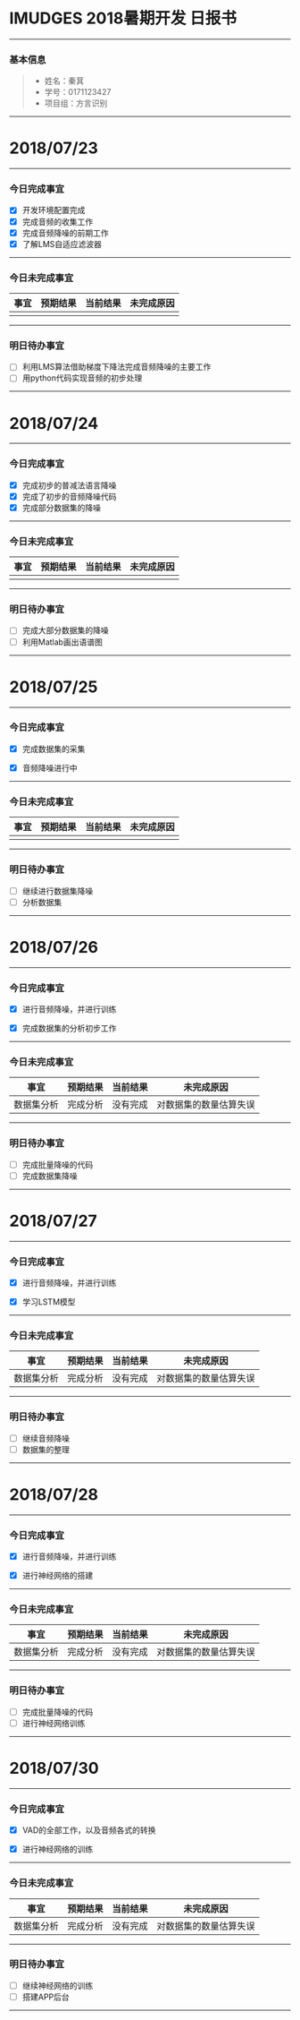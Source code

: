 # IMUDGES 2018暑期开发 日报书
-------


### 基本信息
> * 姓名：秦萁
> * 学号：0171123427
> * 项目组：方言识别

-------


# 2018/07/23

-------

### 今日完成事宜
- [x]  开发环境配置完成
- [x]  完成音频的收集工作
- [x]  完成音频降噪的前期工作
- [x]  了解LMS自适应滤波器

-----
### 今日未完成事宜


| 事宜     |预期结果| 当前结果  | 未完成原因   | 
| --------   | -----:  | -----:  | :----:  |
|    |   |   |   |


------
### 明日待办事宜
- [ ] 利用LMS算法借助梯度下降法完成音频降噪的主要工作
- [ ] 用python代码实现音频的初步处理
-------


# 2018/07/24

-------

### 今日完成事宜
- [x]  完成初步的普减法语言降噪
- [x]  完成了初步的音频降噪代码
- [x]  完成部分数据集的降噪

-----
### 今日未完成事宜


| 事宜     |预期结果| 当前结果  | 未完成原因   | 
| --------   | -----:  | -----:  | :----:  |
|    |   |   |   |


------
### 明日待办事宜
- [ ] 完成大部分数据集的降噪
- [ ] 利用Matlab画出语谱图
-------

# 2018/07/25

-------

### 今日完成事宜
- [x]  完成数据集的采集
- [x]  音频降噪进行中


-----
### 今日未完成事宜


| 事宜     |预期结果| 当前结果  | 未完成原因   | 
| --------   | -----:  | -----:  | :----:  |
|    |   |   |   |


------
### 明日待办事宜
- [ ] 继续进行数据集降噪
- [ ] 分析数据集
-------

# 2018/07/26

-------

### 今日完成事宜
- [x]  进行音频降噪，并进行训练
- [x]  完成数据集的分析初步工作


-----
### 今日未完成事宜


| 事宜     |预期结果| 当前结果  | 未完成原因   | 
| --------   | -----:  | -----:  | :----:  |
| 数据集分析   | 完成分析  | 没有完成  |  对数据集的数量估算失误 |


------
### 明日待办事宜
- [ ] 完成批量降噪的代码
- [ ] 完成数据集降噪
-------

# 2018/07/27

-------

### 今日完成事宜
- [x]  进行音频降噪，并进行训练
- [x]  学习LSTM模型


-----
### 今日未完成事宜


| 事宜     |预期结果| 当前结果  | 未完成原因   | 
| --------   | -----:  | -----:  | :----:  |
| 数据集分析   | 完成分析  | 没有完成  |  对数据集的数量估算失误 |


------
### 明日待办事宜
- [ ] 继续音频降噪
- [ ] 数据集的整理
-------

# 2018/07/28

-------

### 今日完成事宜
- [x]  进行音频降噪，并进行训练
- [x]  进行神经网络的搭建


-----
### 今日未完成事宜


| 事宜     |预期结果| 当前结果  | 未完成原因   | 
| --------   | -----:  | -----:  | :----:  |
| 数据集分析   | 完成分析  | 没有完成  |  对数据集的数量估算失误 |


------
### 明日待办事宜
- [ ] 完成批量降噪的代码
- [ ] 进行神经网络训练
-------

# 2018/07/30

-------

### 今日完成事宜
- [x]  VAD的全部工作，以及音频各式的转换
- [x]  进行神经网络的训练


-----
### 今日未完成事宜


| 事宜     |预期结果| 当前结果  | 未完成原因   | 
| --------   | -----:  | -----:  | :----:  |
| 数据集分析   | 完成分析  | 没有完成  |  对数据集的数量估算失误 |


------
### 明日待办事宜
- [ ] 继续神经网络的训练
- [ ] 搭建APP后台
-------
